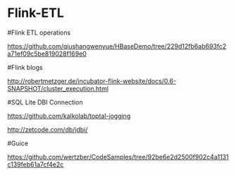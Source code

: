 # Flink-ETL

#Flink ETL operations

https://github.com/qiushangwenyue/HBaseDemo/tree/229d12fb6ab693fc2a71ef09c5be819028f169e0

#Flink blogs

http://robertmetzger.de/incubator-flink-website/docs/0.6-SNAPSHOT/cluster_execution.html

#SQL Lite DBI Connection

https://github.com/kalkolab/toptal-jogging

http://zetcode.com/db/jdbi/

#Guice

https://github.com/wertzber/CodeSamples/tree/92be6e2d2500f902c4a1131c139feb61a7cf4e2c




